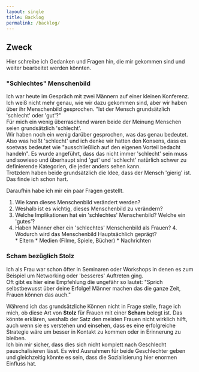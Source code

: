```yaml
---
layout: single
title: Backlog
permalink: /backlog/
---
```


## Zweck
Hier schreibe ich Gedanken und Fragen hin, die mir gekommen sind und weiter bearbeitet werden könnten.

### "Schlechtes" Menschenbild
Ich war heute im Gespräch mit zwei Männern auf einer kleinen Konferenz. Ich weiß nicht mehr genau, wie wir dazu gekommen sind, aber wir haben über ihr Menschenbild gesprochen. "Ist der Mensch grundsätzlich 'schlecht' oder 'gut'?"  
Für mich ein wenig überraschend waren beide der Meinung Menschen seien grundsätzlich 'schlecht'.  
Wir haben noch ein wenig darüber gesprochen, was das genau bedeutet. Also was heißt 'schlecht' und ich denke wir hatten den Konsens, dass es soetwas bedeutet wie "ausschließlich auf den eigenen Vorteil bedacht handeln". Es wurde angeführt, dass das nicht immer 'schlecht' sein muss und sowieso und überhaupt sind 'gut' und 'schlecht' natürlich schwer zu definierende Kategorien, die jeder anders sehen kann.  
Trotzdem haben beide grundsätzlich die Idee, dass der Mensch 'gierig' ist. Das finde ich schon hart.

Daraufhin habe ich mir ein paar Fragen gestellt.

1. Wie kann dieses Menschenbild verändert werden?
2. Weshalb ist es wichtig, dieses Menschenbild zu verändern?
3. Welche Implikationen hat ein 'schlechtes' Menschenbild? Welche ein 'gutes'?
4. Haben Männer eher ein 'schlechtes' Menschenbild als Frauen?
    4. Wodurch wird das Menschenbild Hauptsächlich geprägt?  
        * Eltern
        * Medien (Filme, Spiele, Bücher)
        * Nachrichten

### Scham bezüglich Stolz
Ich als Frau war schon öfter in Seminaren oder Workshops in denen es zum Beispiel um Networking oder 'besseres' Auftreten ging.  
Oft gibt es hier eine Empfehlung die ungefähr so lautet: "Sprich selbstbewusst über deine Erfolge! Männer machen das die ganze Zeit, Frauen können das auch."

Während ich das grundsätzliche Können nicht in Frage stelle, frage ich mich, ob diese Art von **Stolz** für Frauen mit einer **Scham** belegt ist. Das könnte erklären, weshalb der Satz den meisten Frauen nicht wirklich hilft, auch wenn sie es verstehen und einsehen, dass es eine erfolgreiche Strategie wäre um besser in Kontakt zu kommen oder in Erinnerung zu bleiben.  
Ich bin mir sicher, dass dies sich nicht komplett nach Geschlecht pauschalisieren lässt. Es wird Ausnahmen für beide Geschlechter geben und gleichzeitig könnte es sein, dass die Sozialisierung hier enormen Einfluss hat.